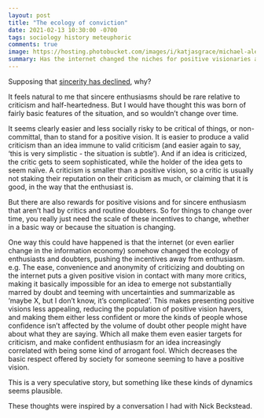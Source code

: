 ```yaml
---
layout: post
title: "The ecology of conviction"
date: 2021-02-13 10:30:00 -0700
tags: sociology history meteuphoric
comments: true
image: https://hosting.photobucket.com/images/i/katjasgrace/michael-aleo-DpgzNS1yvWg-unsplash.jpg
summary: Has the internet changed the niches for positive visionaries and uncommitted critics?
---
```

Supposing that [sincerity has declined](https://worldspiritsockpuppet.com/2020/11/30/sincerity-trends.html), why?

It feels natural to me that sincere enthusiasms should be rare relative to criticism and half-heartedness. But I would have thought this was born of fairly basic features of the situation, and so wouldn’t change over time.

It seems clearly easier and less socially risky to be critical of things, or non-committal, than to stand for a positive vision. It is easier to produce a valid criticism than an idea immune to valid criticism (and easier again to say, ‘this is very simplistic - the situation is subtle’). And if an idea is criticized, the critic gets to seem sophisticated, while the holder of the idea gets to seem naïve. A criticism is smaller than a positive vision, so a critic is usually not staking their reputation on their criticism as much, or claiming that it is good, in the way that the enthusiast is.<!--ex-->

But there are also rewards for positive visions and for sincere enthusiasm that aren’t had by critics and routine doubters. So for things to change over time, you really just need the scale of these incentives to change, whether in a basic way or because the situation is changing.

One way this could have happened is that the internet (or even earlier change in the information economy) somehow changed the ecology of enthusiasts and doubters, pushing the incentives away from enthusiasm. e.g. The ease, convenience and anonymity of criticizing and doubting on the internet puts a given positive vision in contact with many more critics, making it basically impossible for an idea to emerge not substantially marred by doubt and teeming with uncertainties and summarizable as ‘maybe X, but I don’t know, it’s complicated’. This makes presenting positive visions less appealing, reducing the population of positive vision havers, and making them either less confident or more the kinds of people whose confidence isn’t affected by the volume of doubt other people might have about what they are saying. Which all make them even easier targets for criticism, and make confident enthusiasm for an idea increasingly correlated with being some kind of arrogant fool. Which decreases the basic respect offered by society for someone seeming to have a positive vision.

This is a very speculative story, but something like these kinds of dynamics seems plausible.

These thoughts were inspired by a conversation I had with Nick Beckstead.
